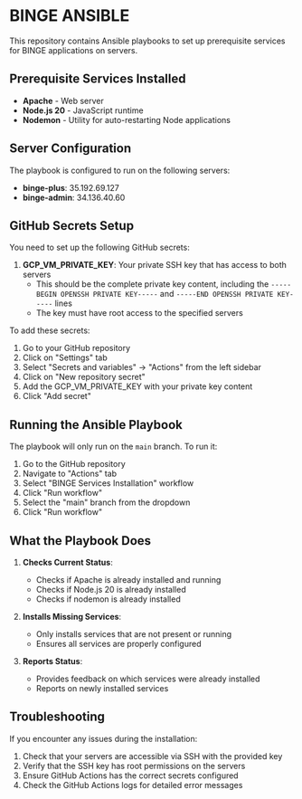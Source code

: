 # BINGE ANSIBLE

This repository contains Ansible playbooks to set up prerequisite services for BINGE applications on servers.

## Prerequisite Services Installed

- **Apache** - Web server
- **Node.js 20** - JavaScript runtime
- **Nodemon** - Utility for auto-restarting Node applications

## Server Configuration

The playbook is configured to run on the following servers:
- **binge-plus**: 35.192.69.127
- **binge-admin**: 34.136.40.60

## GitHub Secrets Setup

You need to set up the following GitHub secrets:

1. **GCP_VM_PRIVATE_KEY**: Your private SSH key that has access to both servers
   - This should be the complete private key content, including the `-----BEGIN OPENSSH PRIVATE KEY-----` and `-----END OPENSSH PRIVATE KEY-----` lines
   - The key must have root access to the specified servers

To add these secrets:
1. Go to your GitHub repository
2. Click on "Settings" tab
3. Select "Secrets and variables" → "Actions" from the left sidebar
4. Click on "New repository secret"
5. Add the GCP_VM_PRIVATE_KEY with your private key content
6. Click "Add secret"

## Running the Ansible Playbook

The playbook will only run on the `main` branch. To run it:

1. Go to the GitHub repository
2. Navigate to "Actions" tab
3. Select "BINGE Services Installation" workflow
4. Click "Run workflow"
5. Select the "main" branch from the dropdown
6. Click "Run workflow"

## What the Playbook Does

1. **Checks Current Status**:
   - Checks if Apache is already installed and running
   - Checks if Node.js 20 is already installed
   - Checks if nodemon is already installed

2. **Installs Missing Services**:
   - Only installs services that are not present or running
   - Ensures all services are properly configured

3. **Reports Status**:
   - Provides feedback on which services were already installed
   - Reports on newly installed services

## Troubleshooting

If you encounter any issues during the installation:

1. Check that your servers are accessible via SSH with the provided key
2. Verify that the SSH key has root permissions on the servers
3. Ensure GitHub Actions has the correct secrets configured
4. Check the GitHub Actions logs for detailed error messages
